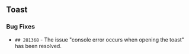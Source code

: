 ##  Toast

###    Bug Fixes

- `## 281368` - The issue "console error occurs when opening the toast" has been resolved. 
